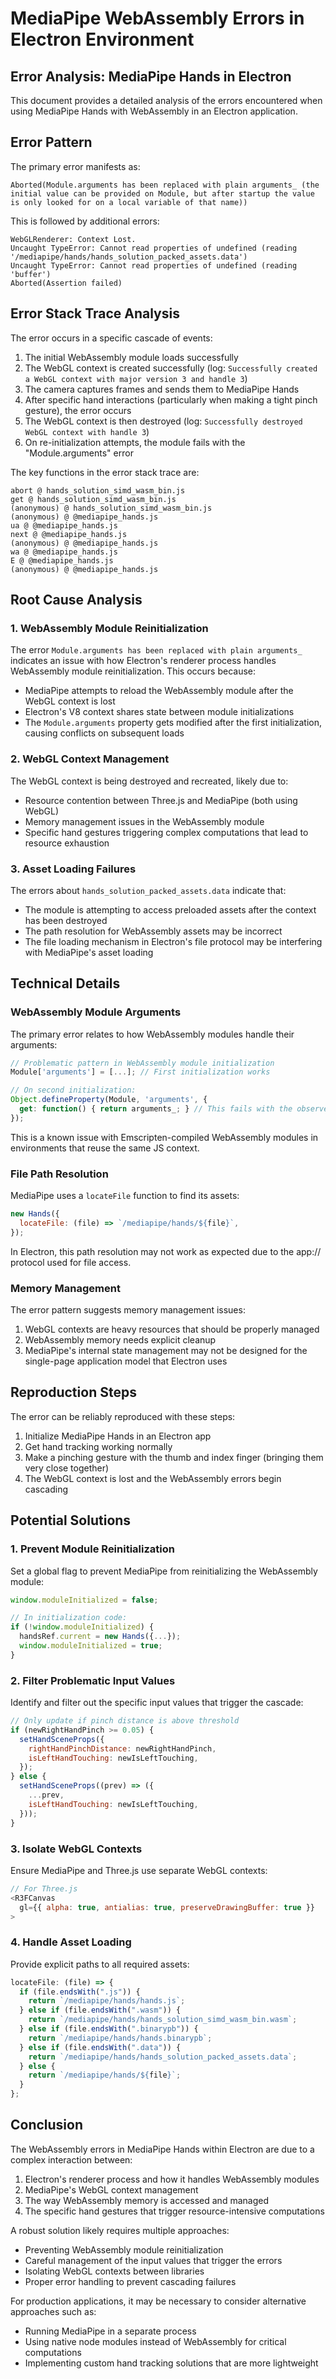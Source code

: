 # MediaPipe WebAssembly Errors in Electron Environment

## Error Analysis: MediaPipe Hands in Electron

This document provides a detailed analysis of the errors encountered when using MediaPipe Hands with WebAssembly in an Electron application.

## Error Pattern

The primary error manifests as:

```
Aborted(Module.arguments has been replaced with plain arguments_ (the initial value can be provided on Module, but after startup the value is only looked for on a local variable of that name))
```

This is followed by additional errors:

```
WebGLRenderer: Context Lost.
Uncaught TypeError: Cannot read properties of undefined (reading '/mediapipe/hands/hands_solution_packed_assets.data')
Uncaught TypeError: Cannot read properties of undefined (reading 'buffer')
Aborted(Assertion failed)
```

## Error Stack Trace Analysis

The error occurs in a specific cascade of events:

1. The initial WebAssembly module loads successfully
2. The WebGL context is created successfully (log: `Successfully created a WebGL context with major version 3 and handle 3`)
3. The camera captures frames and sends them to MediaPipe Hands
4. After specific hand interactions (particularly when making a tight pinch gesture), the error occurs
5. The WebGL context is then destroyed (log: `Successfully destroyed WebGL context with handle 3`)
6. On re-initialization attempts, the module fails with the "Module.arguments" error

The key functions in the error stack trace are:

```
abort @ hands_solution_simd_wasm_bin.js
get @ hands_solution_simd_wasm_bin.js
(anonymous) @ hands_solution_simd_wasm_bin.js
(anonymous) @ @mediapipe_hands.js
ua @ @mediapipe_hands.js
next @ @mediapipe_hands.js
(anonymous) @ @mediapipe_hands.js
wa @ @mediapipe_hands.js
E @ @mediapipe_hands.js
(anonymous) @ @mediapipe_hands.js
```

## Root Cause Analysis

### 1. WebAssembly Module Reinitialization

The error `Module.arguments has been replaced with plain arguments_` indicates an issue with how Electron's renderer process handles WebAssembly module reinitialization. This occurs because:

- MediaPipe attempts to reload the WebAssembly module after the WebGL context is lost
- Electron's V8 context shares state between module initializations
- The `Module.arguments` property gets modified after the first initialization, causing conflicts on subsequent loads

### 2. WebGL Context Management

The WebGL context is being destroyed and recreated, likely due to:

- Resource contention between Three.js and MediaPipe (both using WebGL)
- Memory management issues in the WebAssembly module
- Specific hand gestures triggering complex computations that lead to resource exhaustion

### 3. Asset Loading Failures

The errors about `hands_solution_packed_assets.data` indicate that:

- The module is attempting to access preloaded assets after the context has been destroyed
- The path resolution for WebAssembly assets may be incorrect
- The file loading mechanism in Electron's file protocol may be interfering with MediaPipe's asset loading

## Technical Details

### WebAssembly Module Arguments

The primary error relates to how WebAssembly modules handle their arguments:

```javascript
// Problematic pattern in WebAssembly module initialization
Module['arguments'] = [...]; // First initialization works

// On second initialization:
Object.defineProperty(Module, 'arguments', {
  get: function() { return arguments_; } // This fails with the observed error
});
```

This is a known issue with Emscripten-compiled WebAssembly modules in environments that reuse the same JS context.

### File Path Resolution

MediaPipe uses a `locateFile` function to find its assets:

```javascript
new Hands({
  locateFile: (file) => `/mediapipe/hands/${file}`,
});
```

In Electron, this path resolution may not work as expected due to the app:// protocol used for file access.

### Memory Management

The error pattern suggests memory management issues:

1. WebGL contexts are heavy resources that should be properly managed
2. WebAssembly memory needs explicit cleanup
3. MediaPipe's internal state management may not be designed for the single-page application model that Electron uses

## Reproduction Steps

The error can be reliably reproduced with these steps:

1. Initialize MediaPipe Hands in an Electron app
2. Get hand tracking working normally
3. Make a pinching gesture with the thumb and index finger (bringing them very close together)
4. The WebGL context is lost and the WebAssembly errors begin cascading

## Potential Solutions

### 1. Prevent Module Reinitialization

Set a global flag to prevent MediaPipe from reinitializing the WebAssembly module:

```javascript
window.moduleInitialized = false;

// In initialization code:
if (!window.moduleInitialized) {
  handsRef.current = new Hands({...});
  window.moduleInitialized = true;
}
```

### 2. Filter Problematic Input Values

Identify and filter out the specific input values that trigger the cascade:

```javascript
// Only update if pinch distance is above threshold
if (newRightHandPinch >= 0.05) {
  setHandSceneProps({
    rightHandPinchDistance: newRightHandPinch,
    isLeftHandTouching: newIsLeftTouching,
  });
} else {
  setHandSceneProps((prev) => ({
    ...prev,
    isLeftHandTouching: newIsLeftTouching,
  }));
}
```

### 3. Isolate WebGL Contexts

Ensure MediaPipe and Three.js use separate WebGL contexts:

```javascript
// For Three.js
<R3FCanvas
  gl={{ alpha: true, antialias: true, preserveDrawingBuffer: true }}
>
```

### 4. Handle Asset Loading

Provide explicit paths to all required assets:

```javascript
locateFile: (file) => {
  if (file.endsWith(".js")) {
    return `/mediapipe/hands/hands.js`;
  } else if (file.endsWith(".wasm")) {
    return `/mediapipe/hands/hands_solution_simd_wasm_bin.wasm`;
  } else if (file.endsWith(".binarypb")) {
    return `/mediapipe/hands/hands.binarypb`;
  } else if (file.endsWith(".data")) {
    return `/mediapipe/hands/hands_solution_packed_assets.data`;
  } else {
    return `/mediapipe/hands/${file}`;
  }
};
```

## Conclusion

The WebAssembly errors in MediaPipe Hands within Electron are due to a complex interaction between:

1. Electron's renderer process and how it handles WebAssembly modules
2. MediaPipe's WebGL context management
3. The way WebAssembly memory is accessed and managed
4. The specific hand gestures that trigger resource-intensive computations

A robust solution likely requires multiple approaches:

- Preventing WebAssembly module reinitialization
- Careful management of the input values that trigger the errors
- Isolating WebGL contexts between libraries
- Proper error handling to prevent cascading failures

For production applications, it may be necessary to consider alternative approaches such as:

- Running MediaPipe in a separate process
- Using native node modules instead of WebAssembly for critical computations
- Implementing custom hand tracking solutions that are more lightweight
